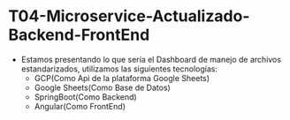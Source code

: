 # T04-Microservice-Actualizado-Backend-FrontEnd
 - Estamos presentando lo que sería el Dashboard de manejo de archivos estandarizados, utilizamos las siguientes tecnologías:
   - GCP(Como Api de la plataforma Google Sheets)
   - Google Sheets(Como Base de Datos)
   - SpringBoot(Como Backend)
   - Angular(Como FrontEnd)

